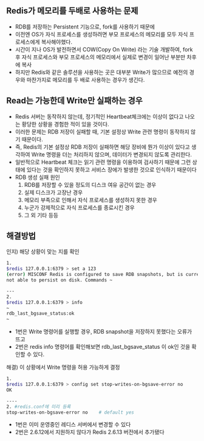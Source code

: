 ## Redis가 메모리를 두배로 사용하는 문제

- RDB를 저장하는 Persistent 기능으로, fork를 사용하기 때문에
- 이전엔 OS가 자식 프로세스를 생성하려면 부모 프로세스의 메모리를 모두 자식 프로세스에게 복사해야했다.
- 시간이 지나 OS가 발전하면서 COW(Copy On Write) 라는 기술 개발하여, fork 후 자식 프로세스와 부모 프로세스의 메모리에서 실제로 변경이 일어난 부분만 차후에 복사
- 하지만 Redis와 같은 솔루션을 사용하는 곳은 대부분 Write가 많으므로 예전의 경우와 마찬가지로 메모리를 두 배로 사용하는 경우가 생긴다.

## Read는 가능한데 Write만 실패하는 경우

- Redis 서버는 동작하지 않는데, 정기적인 Heartbeat체크에는 이상이 없다고 나오는 황당한 상황을 경험한 적이 있을 것이다.
- 이러한 문제는 RDB 저장이 실패할 때, 기본 설정상 Write 관련 명령이 동작하지 않기 때문이다.
- 즉, Redis의 기본 설정상 RDB 저장이 실패하면 해당 장비에 뭔가 이상이 있다고 생각하여 Write 명령을 더는 처리하지 않으며, 데이터가 변경되지 않도록 관리한다.
- 일반적으로 Heartbeat 체크는 읽기 관련 명령을 이용하여 검사하기 때문에 그런 상태에 있다는 것을 확인하지 못하고 서비스 장에가 발생한 것으로 인식하기 때문이다
- RDB 생성 실패 원인
    1. RDB를 저장할 수 있을 정도의 디스크 여유 공간이 없는 경우
    2. 실제 디스크가 고장난 경우
    3. 메모리 부족으로 인해서 자식 프로세스를 생성하지 못한 경우
    4. 누군가 강제적으로 자식 프로세스를 종료시킨 경우
    5. 그 외 기타 등등

## 해결방법

인지) 해당 상황이 맞는 지를 확인

```bash
1.
$redis 127.0.0.1:6379 > set a 123
(error) MISCONF Redis is configured to save RDB snapshots, but is currently 
not able to persist on disk. Commands ~

---
2.
$redis 127.0.0.1:6379 > info
~
rdb_last_bgsave_status:ok
~
```

- 1번은 Write 명령어를 실행할 경우, RDB snapshot을 저장하지 못했다는 오류가 뜨고
- 2번은 redis info 명령어를 확인해보면 rdb_last_bgsave_status 이 ok인 것을 확인할 수 있다.

해결) 이 상황에서 Write 명령을 허용 가능하게 결정

```bash
1.
$redis 127.0.0.1:6379 > config set stop-writes-on-bgsave-error no
OK

----
2. #redis.conf에 미리 등록
stop-writes-on-bgsave-error no    # default yes
```

- 1번은 이미 운영중인 레디스 서버에서 변경할 수 있다
- 2번은 2.6.12에서 지원하지 않다가 Redis 2.6.13 버전에서 추가됐다
